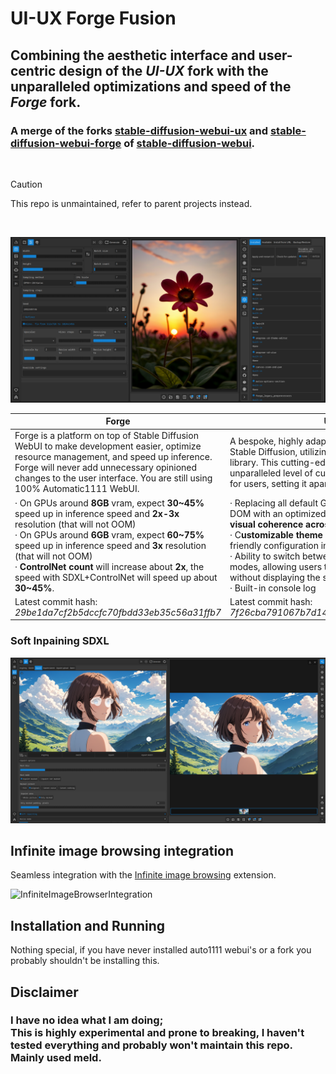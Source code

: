 # UI-UX Forge Fusion
## Combining the aesthetic interface and user-centric design of the *UI-UX* fork with the unparalleled optimizations and speed of the *Forge* fork.

### A merge of the forks [stable-diffusion-webui-ux](https://github.com/anapnoe/stable-diffusion-webui-ux/assets/124302297/15db3c70-6fbf-4692-85f3-85cd8df58f47) and [stable-diffusion-webui-forge](https://github.com/lllyasviel/stable-diffusion-webui-forge) of [stable-diffusion-webui](https://github.com/AUTOMATIC1111/stable-diffusion-webui).


<br>

> [!CAUTION]  
> This repo is unmaintained, refer to parent projects instead.

<br>

![](screenshot1.png)




Forge | UI-UX
------------- | -------------
Forge is a platform on top of Stable Diffusion WebUI to make development easier, optimize resource management, and speed up inference.  Forge will never add unnecessary opinioned changes to the user interface. You are still using 100% Automatic1111 WebUI. | A bespoke, highly adaptable user interface for the Stable Diffusion, utilizing the powerful Gradio library. This cutting-edge browser interface offer an unparalleled level of customization and optimization for users, setting it apart from other web interfaces.  
· On GPUs around **8GB** vram, expect **30~45%** speed up in inference speed and **2x-3x** resolution (that will not OOM) <br> · On GPUs around **6GB** vram, expect **60~75%** speed up in inference speed and **3x** resolution (that will not OOM) <br> · **ControlNet count** will increase about **2x**, the speed with SDXL+ControlNet will speed up about **30~45%**. | · Replacing all default Gradio stylesheets in the DOM with an optimized version that promote **better visual coherence across components.** <br> · C**ustomizable theme styles** through a user-friendly configuration interface<br> · Ability to switch between slider and number input modes, allowing users to enter values manually without displaying the slider.<br>· Built-in console log
Latest commit hash: *29be1da7cf2b5dccfc70fbdd33eb35c56a31ffb7*|Latest commit hash:  *7f26cba791067b7d14fc06191f4159a3d268c186*
### Soft Inpaining SDXL
![Soft inpainting](Screenshot2.png)

## Infinite image browsing integration
Seamless integration with the [Infinite image browsing](https://github.com/zanllp/sd-webui-infinite-image-browsing) extension.

![InfiniteImageBrowserIntegration](https://github.com/anapnoe/stable-diffusion-webui-ux/assets/124302297/f9048ff4-0d78-4227-8b3f-5a282d24e5cb)


## Installation and Running
Nothing special, if you have never installed auto1111 webui's or a fork you probably shouldn't be installing this.

## Disclaimer

### I have no idea what I am doing; <br> This is highly experimental and prone to breaking, I haven't tested everything and probably won't maintain this repo. Mainly used meld.


